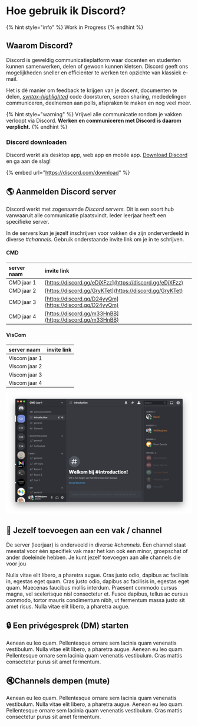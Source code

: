 # Hoe gebruik ik Discord?

{% hint style="info" %}
Work in Progress
{% endhint %}

## Waarom Discord?

Discord is geweldig communicatieplatform waar docenten en studenten kunnen samenwerken, delen of gewoon kunnen kletsen. Discord geeft ons mogelijkheden sneller en efficienter te werken ten opzichte van klassiek e-mail. 

Het is dé manier om feedback te krijgen van je docent, documenten te delen, [_syntax-highlighted_](https://en.wikipedia.org/wiki/Syntax_highlighting) code doorsturen, screen sharing, mededelingen communiceren, deelnemen aan polls, afspraken te maken en nog veel meer. 

{% hint style="warning" %}
Vrijwel alle communicatie rondom je vakken verloopt via Discord. **Werken en communiceren met Discord is daarom verplicht.**
{% endhint %}

### Discord downloaden

Discord werkt als desktop app, web app en mobile app. [Download Discord](https://discord.com/download) en ga aan de slag!

{% embed url="https://discord.com/download" %}

## 🌎 Aanmelden Discord server

Discord werkt met zogenaamde _Discord servers._ Dit is een soort hub vanwaaruit alle communicatie plaatsvindt. Ieder leerjaar heeft een specifieke server. 

In de servers kun je jezelf inschrijven voor vakken die zijn onderverdeeld in diverse _\#channels_. Gebruik onderstaande invite link om je in te schrijven.

#### CMD

| server naam | invite link |
| :--- | :--- |
| CMD jaar 1 | [https://discord.gg/eDjXFzz](https://discord.gg/eDjXFzz) |
| CMD jaar 2 | [https://discord.gg/GryKTet](https://discord.gg/GryKTet) |
| CMD jaar 3 | [https://discord.gg/D24yyQm](https://discord.gg/D24yyQm) |
| CMD jaar 4 | [https://discord.gg/m33HnBB](https://discord.gg/m33HnBB) |

#### VisCom

| server naam | invite link |
| :--- | :--- |
| Viscom jaar 1 |  |
| Viscom jaar 2 |  |
| Viscom jaar 3 |  |
| Viscom jaar 4 |  |

![](../.gitbook/assets/screenshot-2020-08-24-at-13.12.13.png)

## 🚗 Jezelf toevoegen aan een vak / channel

De server \(leerjaar\) is onderveeld in diverse _\#channels_. Een channel staat meestal voor één specifiek vak maar het kan ook een minor, groepschat of ander doeleinde hebben. Je kunt jezelf toevoegen aan alle channels die voor jou  

Nulla vitae elit libero, a pharetra augue. Cras justo odio, dapibus ac facilisis in, egestas eget quam. Cras justo odio, dapibus ac facilisis in, egestas eget quam. Maecenas faucibus mollis interdum. Praesent commodo cursus magna, vel scelerisque nisl consectetur et. Fusce dapibus, tellus ac cursus commodo, tortor mauris condimentum nibh, ut fermentum massa justo sit amet risus. Nulla vitae elit libero, a pharetra augue.

## 🔒 Een privégesprek \(DM\) starten

Aenean eu leo quam. Pellentesque ornare sem lacinia quam venenatis vestibulum. Nulla vitae elit libero, a pharetra augue. Aenean eu leo quam. Pellentesque ornare sem lacinia quam venenatis vestibulum. Cras mattis consectetur purus sit amet fermentum.

## 🔇Channels dempen  \(mute\)

Aenean eu leo quam. Pellentesque ornare sem lacinia quam venenatis vestibulum. Nulla vitae elit libero, a pharetra augue. Aenean eu leo quam. Pellentesque ornare sem lacinia quam venenatis vestibulum. Cras mattis consectetur purus sit amet fermentum.



